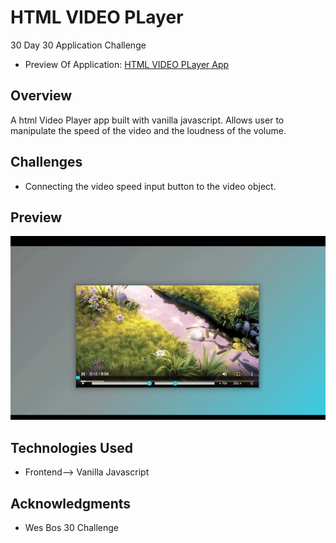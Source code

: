 # HTML VIDEO PLayer 

30 Day 30 Application Challenge

- Preview Of Application: [HTML VIDEO PLayer App](https://www.linkedin.com/posts/musiteli-mubuso_javascript30-softwaredeveloper-webassembly-activity-6572268392072429568-G8Dn)


## Overview
A html Video Player app built with vanilla javascript. Allows user to manipulate the speed of the video and the loudness of the volume.


## Challenges
- Connecting the video speed input button to the video object.


## Preview
![Picture of HTML VIDEO PLayer ](https://github.com/mmubuso/mmubuso-portfolio/blob/master/public/images/html-video.gif)


## Technologies Used
- Frontend--> Vanilla Javascript

## Acknowledgments
- Wes Bos 30 Challenge 